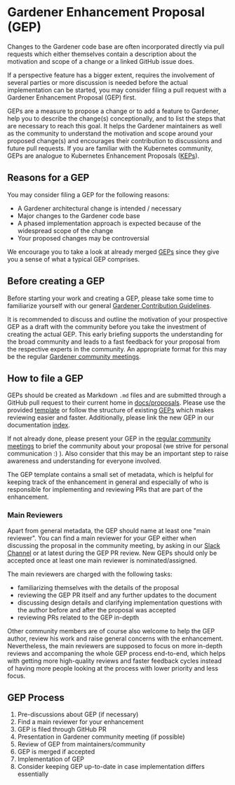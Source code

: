# Gardener Enhancement Proposal (GEP)

Changes to the Gardener code base are often incorporated directly via pull requests which either themselves contain a description about the motivation and scope of a change or a linked GitHub issue does.

If a perspective feature has a bigger extent, requires the involvement of several parties or more discussion is needed before the actual implementation can be started, you may consider filing a pull request with a Gardener Enhancement Proposal (GEP) first.

GEPs are a measure to propose a change or to add a feature to Gardener, help you to describe the change(s) conceptionally, and to list the steps that are necessary to reach this goal. It helps the Gardener maintainers as well as the community to understand the motivation and scope around your proposed change(s) and encourages their contribution to discussions and future pull requests. If you are familiar with the Kubernetes community, GEPs are analogue to Kubernetes Enhancement Proposals ([KEPs]( https://github.com/kubernetes/enhancements/tree/master/keps)).

## Reasons for a GEP

You may consider filing a GEP for the following reasons:
-	A Gardener architectural change is intended / necessary
-	Major changes to the Gardener code base
-	A phased implementation approach is expected because of the widespread scope of the change
-	Your proposed changes may be controversial

We encourage you to take a look at already merged [GEPs]( https://github.com/gardener/gardener/tree/master/docs/proposals) since they give you a sense of what a typical GEP comprises.

## Before creating a GEP

Before starting your work and creating a GEP, please take some time to familiarize yourself with our
general [Gardener Contribution Guidelines](https://gardener.cloud/docs/contribute/).

It is recommended to discuss and outline the motivation of your prospective GEP as a draft with the community before you take the investment of creating the actual GEP. This early briefing supports the understanding for the broad community and leads to a fast feedback for your proposal from the respective experts in the community.
An appropriate format for this may be the regular [Gardener community meetings](https://gardener.cloud/docs/contribute/#bi-weekly-meetings).

## How to file a GEP

GEPs should be created as Markdown `.md` files and are submitted through a GitHub pull request to their current home in [docs/proposals](https://github.com/gardener/gardener/tree/master/docs/proposals). Please use the provided [template](./00-template.md) or follow the structure of existing [GEPs]( https://github.com/gardener/gardener/tree/master/docs/proposals) which makes reviewing easier and faster. Additionally, please link the new GEP in our documentation [index](../README.md#Proposals).

If not already done, please present your GEP in the [regular community meetings](https://gardener.cloud/docs/contribute/#bi-weekly-meetings) to brief the community about your proposal (we strive for personal communication :) ). Also consider that this may be an important step to raise awareness and understanding for everyone involved.

The GEP template contains a small set of metadata, which is helpful for keeping track of the enhancement
in general and especially of who is responsible for implementing and reviewing PRs that are part of
the enhancement.

### Main Reviewers

Apart from general metadata, the GEP should name at least one "main reviewer".
You can find a main reviewer for your GEP either when discussing the proposal in the community meeting, by asking in our
[Slack Channel](https://gardener.cloud/docs/contribute/#slack-channel) or at latest during the GEP PR review.
New GEPs should only be accepted once at least one main reviewer is nominated/assigned. 

The main reviewers are charged with the following tasks:

- familiarizing themselves with the details of the proposal
- reviewing the GEP PR itself and any further updates to the document
- discussing design details and clarifying implementation questions with the author before and after
 the proposal was accepted
- reviewing PRs related to the GEP in-depth

Other community members are of course also welcome to help the GEP author, review his work and raise
general concerns with the enhancement. Nevertheless, the main reviewers are supposed to focus on more
in-depth reviews and accompaning the whole GEP process end-to-end, which helps with getting more
high-quality reviews and faster feedback cycles instead of having more people looking at the process
with lower priority and less focus.

## GEP Process

1. Pre-discussions about GEP (if necessary)
1. Find a main reviewer for your enhancement
1. GEP is filed through GitHub PR
1. Presentation in Gardener community meeting (if possible)
1. Review of GEP from maintainers/community
1. GEP is merged if accepted
1. Implementation of GEP
1. Consider keeping GEP up-to-date in case implementation differs essentially
